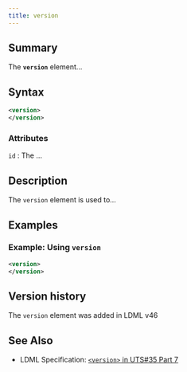 ```yaml
---
title: version
---
```


## Summary

The **`version`** element…

## Syntax

```xml
<version>
</version>
```

### Attributes

`id` :   The …

## Description

The `version` element is used to…

## Examples

### Example: Using `version`

```xml
<version>
</version>
```

## Version history

The `version` element was added in LDML v46

<!-- ## See also

- … -->

## See Also

- LDML Specification: [`<version>` in UTS#35 Part 7][tr35-element-version]

[tr35-element-version]:
    https://www.unicode.org/reports/tr35/tr35-keyboards.html#element-version

